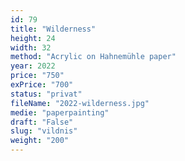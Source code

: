 ```yaml
---
id: 79
title: "Wilderness"
height: 24
width: 32
method: "Acrylic on Hahnemühle paper"
year: 2022
price: "750"
exPrice: "700"
status: "privat"
fileName: "2022-wilderness.jpg"
medie: "paperpainting"
draft: "False"
slug: "vildnis"
weight: "200"
---
```

